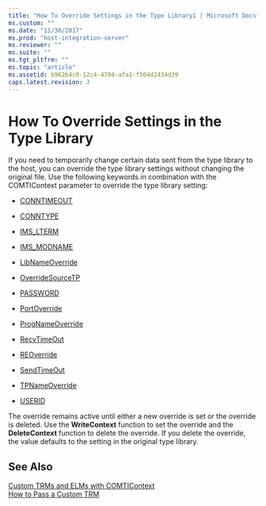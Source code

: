 ```yaml
---
title: "How To Override Settings in the Type Library1 | Microsoft Docs"
ms.custom: ""
ms.date: "11/30/2017"
ms.prod: "host-integration-server"
ms.reviewer: ""
ms.suite: ""
ms.tgt_pltfrm: ""
ms.topic: "article"
ms.assetid: b962b4c0-12c4-4704-afa1-f504d2434d39
caps.latest.revision: 3
---
```

# How To Override Settings in the Type Library
If you need to temporarily change certain data sent from the type library to the host, you can override the type library settings without changing the original file. Use the following keywords in combination with the COMTIContext parameter to override the type library setting:  
  
-   [CONNTIMEOUT](../core/conntimeout1.md)  
  
-   [CONNTYPE](../core/conntype1.md)  
  
-   [IMS_LTERM](../core/ims-lterm2.md)  
  
-   [IMS_MODNAME](../core/ims-modname1.md)  
  
-   [LibNameOverride](../core/libnameoverride1.md)  
  
-   [OverrideSourceTP](../core/overridesourcetp2.md)  
  
-   [PASSWORD](../core/password1.md)  
  
-   [PortOverride](../core/portoverride2.md)  
  
-   [ProgNameOverride](../core/prognameoverride2.md)  
  
-   [RecvTimeOut](../core/recvtimeout2.md)  
  
-   [REOverride](../core/reoverride1.md)  
  
-   [SendTimeOut](../core/sendtimeout2.md)  
  
-   [TPNameOverride](../core/tpnameoverride1.md)  
  
-   [USERID](../core/userid2.md)  
  
 The override remains active until either a new override is set or the override is deleted. Use the **WriteContext** function to set the override and the **DeleteContext** function to delete the override. If you delete the override, the value defaults to the setting in the original type library.  
  
## See Also  
 [Custom TRMs and ELMs with COMTIContext](../core/custom-trms-and-elms-with-comticontext1.md)   
 [How to Pass a Custom TRM](../core/how-to-pass-a-custom-trm1.md)